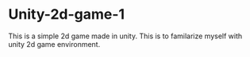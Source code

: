 # Unity-2d-game-1
This is a simple 2d game made in unity. This is to familarize myself with unity 2d game environment. 
